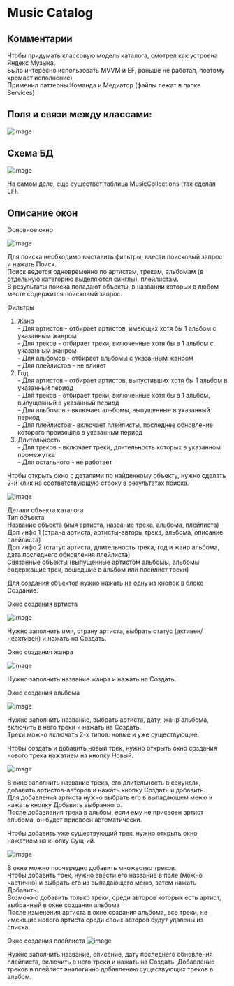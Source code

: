 # Music Catalog

## Комментарии
Чтобы придумать классовую модель каталога, смотрел как устроена Яндекс Музыка.  
Было интересно использовать MVVM и EF, раньше не работал, поэтому хромает исполнение)  
Применил паттерны Команда и Медиатор (файлы лежат в папке Services)  

## Поля и связи между классами:
![image](https://github.com/user-attachments/assets/0f2bf08c-a3cb-4936-a478-5a5b9de85f94)

## Схема БД
![image](https://github.com/user-attachments/assets/b6726706-42ff-436b-89a5-cffdb2c636fb)

На самом деле, еще существет таблица MusicCollections (так сделал EF).

## Описание окон

Основное окно

![image](https://github.com/user-attachments/assets/377e81f2-49ba-4d84-9466-81960e77f9bc)

Для поиска необходимо выставить фильтры, ввести поисковый запрос и нажать Поиск.  
Поиск ведется одновременно по артистам, трекам, альбомам (в отдельную категорию выделяются синглы), плейлистам.  
В результаты поиска попадают объекты, в названии которых в любом месте содержится поисковый запрос.  

Фильтры  
  1. Жанр  
    - Для артистов - отбирает артистов, имеющих хотя бы 1 альбом с указанным жанром  
    - Для треков - отбирает треки, включенные хотя бы в 1 альбом с указанным жанром  
    - Для альбомов - отбирает альбомы с указанным жанром  
    - Для плейлистов - не влияет  
  2. Год  
    - Для артистов - отбирает артистов, выпустивших хотя бы 1 альбом в указанный период  
    - Для треков - отбирает треки, включенные хотя бы в 1 альбом, выпущенный в указанный период  
    - Для альбомов - включает альбомы, выпущенные в указанный период  
    - Для плейлистов - включает плейлисты, последнее обновление которого произошло в указанный период  
  3. Длительность  
    - Для треков - включает треки, длительность которых в указанном промежутке  
    - Для остального - не работает  

Чтобы открыть окно с деталями по найденному объекту, нужно сделать 2-й клик на соответствующую строку в результатах поиска.

![image](https://github.com/user-attachments/assets/5f55bde8-dad1-4d21-9b5b-035519accd55)

Детали объекта каталога  
  Тип объекта  
  Название объекта (имя артиста, название трека, альбома, плейлиста)  
  Доп инфо 1 (страна артиста, артисты-авторы трека, альбома, описание плейлиста)  
  Доп инфо 2 (статус артиста, длительность трека, год и жанр альбома, дата последнего обновления плейлиста)  
  Связанные объекты (выпущенные артистом альбомы, альбомы содержащие трек, вошедшие в альбом или плейлист треки)  

Для создания объектов нужно нажать на одну из кнопок в блоке Создание.  

Окно создания артиста

![image](https://github.com/user-attachments/assets/98f8c2a7-ba57-4142-b224-86d8027564f8)

Нужно заполнить имя, страну артиста, выбрать статус (активен/неактивен) и нажать на Создать.

Окно создания жанра

![image](https://github.com/user-attachments/assets/c02455c6-35f1-480b-9b4b-d2e6e3edf24a)

Нужно заполнить название жанра и нажать на Создать.

Окно создания альбома

![image](https://github.com/user-attachments/assets/213edf4f-5b42-4c2e-9d5c-2c8e79fd92a5)

Нужно заполнить название, выбрать артиста, дату, жанр альбома, включить в него треки и нажать на Создать.  
Треки можно включать 2-х типов: новые и уже существующие.  
  
Чтобы создать и добавить новый трек, нужно открыть окно создания нового трека нажатием на кнопку Новый.

![image](https://github.com/user-attachments/assets/39c99716-fe4c-42dc-b4a9-2f91c2c236bf)

В окне заполнить название трека, его длительность в секундах, добавить артистов-авторов и нажать кнопку Создать и добавить.  
Для добавления артиста нужно выбрать его в выпадающем меню и нажать кнопку Добавить выбранного.  
После добавления трека в альбом, если ему не присвоен артист альбома, он будет присвоен автоматически.  
  
Чтобы добавить уже существующий трек, нужно открыть окно нажатием на кнопку Сущ-ий.

![image](https://github.com/user-attachments/assets/03523a1b-408d-46b7-9dcd-c776db9a9348)

В окне можно поочередно добавить множество треков.  
Чтобы добавить трек, нужно ввести его название в поле (можно частично) и выбрать его из выпадающего меню, затем нажать Добавить.  
Возможно добавить только треки, среди авторов которых есть артист, выбранный в окне создания альбома  
После изменения артиста в окне создания альбома, все треки, не имеющие нового артиста среди своих авторов будут удалены из списка.  

Окно создания плейлиста
![image](https://github.com/user-attachments/assets/4a73ed04-34c8-4d4c-817c-ca2c78636fdb)

Нужно заполнить название, описание, дату последнего обновления плейлиста, включить в него треки и нажать на Создать.
Добавление треков в плейлист аналогично добавлению существующих треков в альбом.
